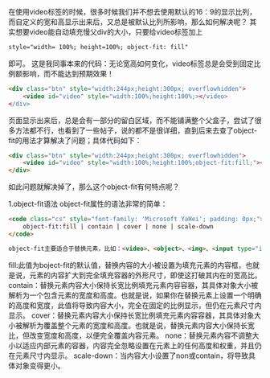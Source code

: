 在使用video标签的时候，很多时候我们并不想去使用默认的16：9的显示比列，而自定义的宽和高显示出来后，又总是被默认比列所影响，那么如何解决呢？
其实想要video能自动填充慢父div的大小，只要给video标签加上

```html
style="width= 100%; height=100%; object-fit: fill"
```

即可。
这是我同事本来的代码：无论宽高如何变化，video标签总是会受到固定比例额影响，而不能达到预期效果！

```html
<div class="btn" style="width:244px;height:300px; overflowhidden">
    <video id="video" style="width:100%;height:100%;></video>
</div>
```

页面显示出来后，总是会有一部分的留白区域，而不能铺满整个父盒子，尝试了很多方法都不行，也看到了一些帖子，说的都不是很详细，直到后来去查了object-fit的用法才算解决了问题；具体代码如下：

```html
<div class="btn" style="width:244px;height:300px; overflowhidden">
    <video id="video" style="width:100%;height:100%;object-fit:fill;"></video>
</div>
```

如此问题就解决掉了，那么这个object-fit有何特点呢？

1.object-fit语法
object-fit属性的语法非常的简单：

```html
<code class="cs" style="font-family: 'Microsoft YaHei'; padding: 0px;">
    object-fit:fill | contain | cover | none | scale-down
</code>
```

```html
object-fit主要适合于替换元素，比如：<video>、<object>、<img>、<input type="image">、<svg>、<svg:image>和<svg:video>等。其默认值为fill。object-fill取值的说明如下：
```

fill:此值为boject-fit的默认值，替换内容的大小被设置为填充元素的内容框，也就是说，元素的内容扩大到完全填充容器的外形尺寸，即使这打破其内在的宽高比。
contain：替换元素内容大小保持长宽比例填充元素内容容器，其具体对象大小被解析为一个包含元素的宽度和高度。也就是说，如果你在替换元素上设置一个明确的高度和宽度，此值将导致内容大小，完全在固定的比例显示，但仍在元素尺寸内显示。
cover：替换元素内容大小保持长宽比例填充元素内容容器，其具体对象大小被解析为覆盖整个元素的宽度和高度。也就是说，替换元素内容大小保持长宽比，但改变宽度和高度，以便完全覆盖内容元素。
none：替换元素内容不调整大小以适应内部元素的容器，内容完全忽略设置在元素上的任何高度和权重，并且仍在元素尺寸内显示。
scale-down：当内容大小设置了non或contain，将导致具体对象变得更小。